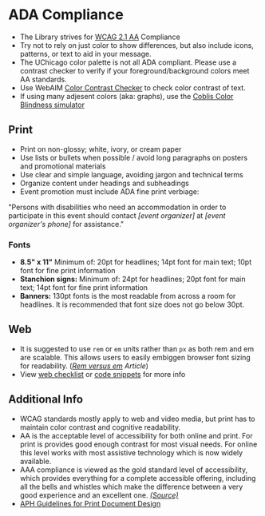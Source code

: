 # ADA Compliance
* The Library strives for [WCAG 2.1 AA](https://www.w3.org/TR/WCAG21/#requirements-for-wcag-2-1) Compliance
* Try not to rely on just color to show differences, but also include icons, patterns, or text to aid in your message.
* The UChicago color palette is not all ADA compliant. Please use a contrast checker to verify if your foreground/background colors meet AA standards.
* Use WebAIM [Color Contrast Checker](https://webaim.org/resources/contrastchecker/) to check color contrast of text.
* If using many adjesent colors (aka: graphs), use the [Coblis Color Blindness simulator](https://www.color-blindness.com/coblis-color-blindness-simulator/)

## Print
* Print on non-glossy; white, ivory, or cream paper
* Use lists or bullets when possible / avoid long paragraphs on posters and promotional materials
* Use clear and simple language, avoiding jargon and technical terms
* Organize content under headings and subheadings
* Event promotion must include ADA fine print verbiage:

"Persons with disabilities who need an accommodation in order to participate in this
event should contact _[event organizer]_ at _[event organizer's phone]_ for assistance."

### Fonts
* **8.5" x 11"** Minimum of: 20pt for headlines; 14pt font for main text; 10pt font for fine print information
* **Stanchion signs:** Minimum of: 24pt for headlines;  20pt font for main text; 14pt font for fine print information
* **Banners:** 130pt fonts is the most readable from across a room for headlines. It is recommended that font size does not go below 30pt.

## Web
* It is suggested to use `rem` or `em` units rather than `px` as both rem and em are scalable. This allows users to easily embiggen browser font sizing for readability. (_[Rem versus em](https://j.eremy.net/confused-about-rem-and-em/) Article_)
* View [web checklist](web-checklist.md) or [code snippets](code-resources.md) for more info

## Additional Info
* WCAG standards mostly apply to web and video media, but print has to maintain color contrast and cognitive readability.
* AA is the acceptable level of accessibility for both online and print. For print is provides good enough contrast for most visual needs. For online this level works with most assistive technology which is now widely available.
* AAA compliance is viewed as the gold standard level of accessibility, which provides everything for a complete accessible offering, including all the bells and whistles which make the difference between a very good experience and an excellent one.
[_(Source)_](https://digitalaccessibilitycentre.org/index.php/blog/20-diary/187-the-icing-on-the-cake-the-difference-between-aa-and-aaa-compliance)
* [APH Guidelines for Print Document Design](https://www.aph.org/aph-guidelines-for-print-document-design/)
